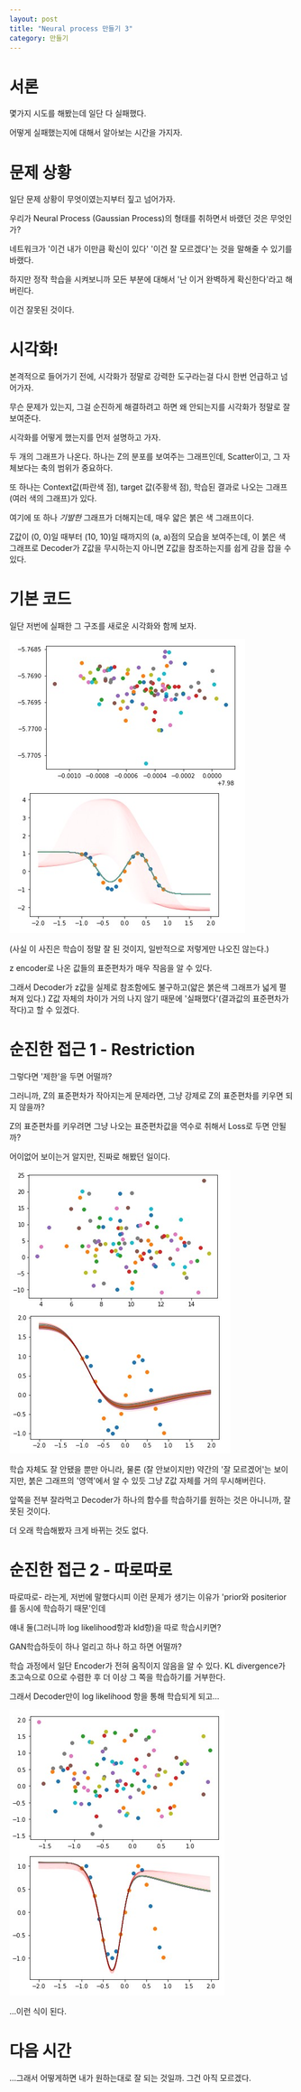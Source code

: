 ```yaml
---
layout: post
title: "Neural process 만들기 3"
category: 만들기
---
```


# 서론

몇가지 시도를 해봤는데 일단 다 실패했다.

어떻게 실패했는지에 대해서 알아보는 시간을 가지자.

# 문제 상황

일단 문제 상황이 무엇이였는지부터 짚고 넘어가자.

우리가 Neural Process (Gaussian Process)의 형태를 취하면서 바랬던 것은 무엇인가?

네트워크가 '이건 내가 이만큼 확신이 있다' '이건 잘 모르겠다'는 것을 말해줄 수 있기를 바랬다.

하지만 정작 학습을 시켜보니까 모든 부분에 대해서 '난 이거 완벽하게 확신한다'라고 해버린다.

이건 잘못된 것이다.

# 시각화!

본격적으로 들어가기 전에, 시각화가 정말로 강력한 도구라는걸 다시 한번 언급하고 넘어가자.

무슨 문제가 있는지, 그걸 순진하게 해결하려고 하면 왜 안되는지를 시각화가 정말로 잘 보여준다.

시각화를 어떻게 했는지를 먼저 설명하고 가자.

두 개의 그래프가 나온다. 하나는 Z의 분포를 보여주는 그래프인데, Scatter이고, 그 자체보다는 축의 범위가 중요하다.

또 하나는 Context값(파란색 점), target 값(주황색 점), 학습된 결과로 나오는 그래프 (여러 색의 그래프)가 있다.

여기에 또 하나 *기발한* 그래프가 더해지는데, 매우 얇은 붉은 색 그래프이다.

Z값이 (0, 0)일 때부터 (10, 10)일 때까지의 (a, a)점의 모습을 보여주는데, 이 붉은 색 그래프로 Decoder가 Z값을 무시하는지 아니면 Z값을 참조하는지를 쉽게 감을 잡을 수 있다.

# 기본 코드

일단 저번에 실패한 그 구조를 새로운 시각화와 함께 보자.

![img1](/images/np_failed_vis_1.jpg)

(사실 이 사진은 학습이 정말 잘 된 것이지, 일반적으로 저렇게만 나오진 않는다.)

z encoder로 나온 값들의 표준편차가 매우 작음을 알 수 있다.

그래서 Decoder가 z값을 실제로 참조함에도 불구하고(얇은 붉은색 그래프가 넓게 펼쳐져 있다.) Z값 자체의 차이가 거의 나지 않기 때문에 '실패했다'(결과값의 표준편차가 작다)고 할 수 있겠다.

# 순진한 접근 1 - Restriction

그렇다면 '제한'을 두면 어떨까?

그러니까, Z의 표준편차가 작아지는게 문제라면, 그냥 강제로 Z의 표준편차를 키우면 되지 않을까?

Z의 표준편차를 키우려면 그냥 나오는 표준편차값을 역수로 취해서 Loss로 두면 안될까?

어이없어 보이는거 알지만, 진짜로 해봤던 일이다.

![img2](/images/np_failed_vis_2.jpg)

학습 자체도 잘 안됐을 뿐만 아니라, 물론 (잘 안보이지만) 약간의 '잘 모르겠어'는 보이지만, 붉은 그래프의 '영역'에서 알 수 있듯 그냥 Z값 자체를 거의 무시해버린다.

앞쪽을 전부 잘라먹고 Decoder가 하나의 함수를 학습하기를 원하는 것은 아니니까, 잘못된 것이다.

더 오래 학습해봤자 크게 바뀌는 것도 없다.

# 순진한 접근 2 - 따로따로

따로따로- 라는게, 저번에 말했다시피 이런 문제가 생기는 이유가 'prior와 positerior를 동시에 학습하기 때문'인데

얘내 둘(그러니까 log likelihood항과 kld항)을 따로 학습시키면?

GAN학습하듯이 하나 얼리고 하나 하고 하면 어떨까?

학습 과정에서 일단 Encoder가 전혀 움직이지 않음을 알 수 있다. KL divergence가 초고속으로 0으로 수렴한 후 더 이상 그 쪽을 학습하기를 거부한다.

그래서 Decoder만이 log likelihood 항을 통해 학습되게 되고...

![img3](/images/np_failed_vis_3.jpg)

...이런 식이 된다.

# 다음 시간

...그래서 어떻게하면 내가 원하는대로 잘 되는 것일까. 그건 아직 모르겠다.
